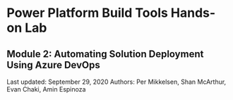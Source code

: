 # Power Platform Build Tools Hands-on Lab
## Module 2: Automating Solution Deployment Using Azure DevOps
Last updated: September 29, 2020
Authors: Per Mikkelsen, Shan McArthur, Evan Chaki, Amin Espinoza